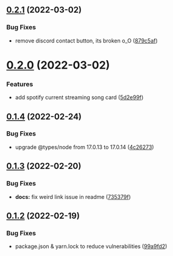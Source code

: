 ## [0.2.1](https://github.com/kr-anurag/portfolio/compare/v0.2.0...v0.2.1) (2022-03-02)


### Bug Fixes

* remove discord contact button, its broken o_O ([879c5af](https://github.com/kr-anurag/portfolio/commit/879c5afb0d275062bcbe49eeac818bed28f676b5))



# [0.2.0](https://github.com/kr-anurag/portfolio/compare/v0.1.4...v0.2.0) (2022-03-02)


### Features

* add spotify current streaming song card ([5d2e99f](https://github.com/kr-anurag/portfolio/commit/5d2e99ff136f815b3cf59431a9fa9da78bf8906e))



## [0.1.4](https://github.com/kr-anurag/portfolio/compare/v0.1.3...v0.1.4) (2022-02-24)


### Bug Fixes

* upgrade @types/node from 17.0.13 to 17.0.14 ([4c26273](https://github.com/kr-anurag/portfolio/commit/4c26273e44599a3ca1ac47febed998f7d02d2d44))



## [0.1.3](https://github.com/kr-anurag/portfolio/compare/v0.1.2...v0.1.3) (2022-02-20)


### Bug Fixes

* **docs:** fix weird link issue in readme ([735379f](https://github.com/kr-anurag/portfolio/commit/735379f8847cb5d291368fbd7a6d247aa0449c84))



## [0.1.2](https://github.com/kr-anurag/portfolio/compare/v0.1.1...v0.1.2) (2022-02-19)


### Bug Fixes

* package.json & yarn.lock to reduce vulnerabilities ([99a9fd2](https://github.com/kr-anurag/portfolio/commit/99a9fd2095c894624a9f62200b97c3a315a5eb1e))



